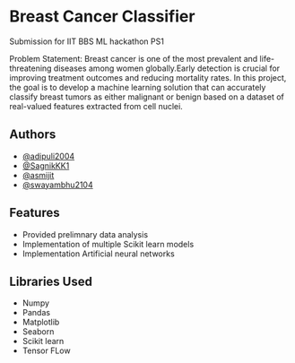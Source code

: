 
# Breast Cancer Classifier

Submission for IIT BBS ML hackathon PS1

Problem Statement: 
Breast cancer is one of the most prevalent and life-threatening diseases among women globally.Early detection is crucial for improving treatment outcomes and reducing mortality rates. In this project, the goal is to develop a machine learning solution that can accurately classify breast tumors as either malignant or benign based on a dataset of real-valued features extracted from cell nuclei.

## Authors

- [@adipuli2004](https://github.com/adipuli2004)
- [@SagnikKK1](https://github.com/SagnikKK1)
- [@asmijit](https://github.com/asmijit)
- [@swayambhu2104](https://github.com/swayambhu2104)
## Features
 - Provided prelimnary data analysis
 - Implementation of multiple Scikit learn models
 - Implementation Artificial neural networks


## Libraries Used

- Numpy
- Pandas
- Matplotlib
- Seaborn
- Scikit learn
- Tensor FLow



